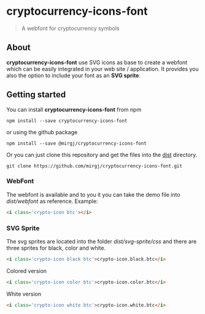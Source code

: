 # cryptocurrency-icons-font
> A webfont for cryptocurrency symbols

## About
**cryptocurrency-icons-font** use SVG icons as base to create a webfont which can be easily integrated in your web site / application. It provides you also the option to include your font as an **SVG sprite**.

## Getting started
You can install **cryptocurrency-icons-font** from npm

```
npm install --save cryptocurrency-icons-font
```

or using the github package

```
npm install --save @mirgj/cryptocurrency-icons-font
```

Or you can just clone this repository and get the files into the [dist](https://github.com/mirgj/cryptocurrency-icons-font/tree/master/dist) directory.
```
git clone https://github.com/mirgj/cryptocurrency-icons-font.git
```

### WebFont
The webfont is available and to you it you can take the demo file into _dist/webfont_ as reference. Example:
```html
<i class='crypto-icon btc'></i>
```

### SVG Sprite
The svg sprites are located into the folder _dist/svg-sprite/css_ and there are three sprites for black, color and white.
```html
<i class='crypto-icon black btc'>crypto-icon.black.btc</i>
```
Colored version
```html
<i class='crypto-icon color btc'>crypto-icon.color.btc</i>
```
White version
```html
<i class='crypto-icon white btc'>crypto-icon.white.btc</i>
```
